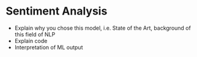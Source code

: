 # Sentiment Analysis

- Explain why you chose this model, i.e. State of the Art, background of this field of NLP
- Explain code
- Interpretation of ML output

